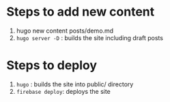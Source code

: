 
# Steps to add new content

1. hugo new content posts/demo.md
2. `hugo server -D` : builds the site including draft posts

# Steps to deploy

1. `hugo` : builds the site into public/ directory
2. `firebase deploy`: deploys the site
